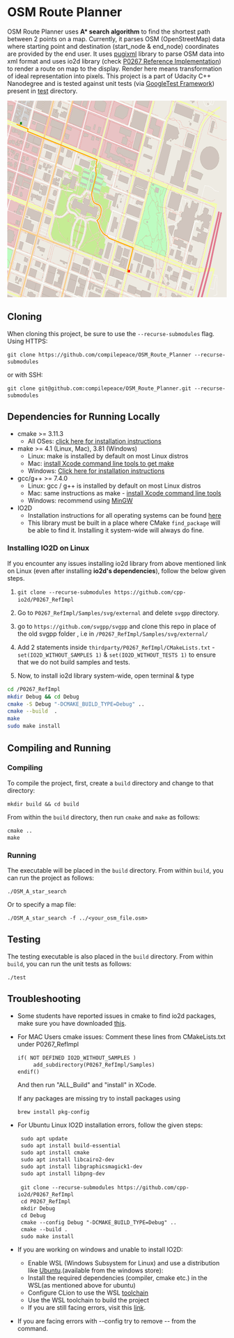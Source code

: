 # OSM Route Planner
 OSM Route Planner uses **A\* search algorithm** to find the shortest path between 2 points on a map. Currently, it parses OSM (OpenStreetMap) data where starting point and destination (start_node & end_node) coordinates are provided by the end user. It uses [pugixml](https://pugixml.org/) library to parse OSM data into xml format and uses io2d library (check [P0267 Reference Implementation](https://github.com/cpp-io2d/P0267_RefImpl)) to render a route on map to the display. Render here means transformation of ideal representation into pixels. This project is a part of Udacity C++ Nanodegree and is tested against unit tests (via [GoogleTest Framework](https://github.com/google/googletest)) present in [test](https://github.com/compilepeace/OSM_Route_Planner/blob/main/test/utest_rp_a_star_search.cpp) directory.

<img src="map.png" width="600" height="450" /> 

## Cloning

When cloning this project, be sure to use the `--recurse-submodules` flag. Using HTTPS:
```
git clone https://github.com/compilepeace/OSM_Route_Planner --recurse-submodules
```
or with SSH:
```
git clone git@github.com:compilepeace/OSM_Route_Planner.git --recurse-submodules
```

## Dependencies for Running Locally
* cmake >= 3.11.3
  * All OSes: [click here for installation instructions](https://cmake.org/install/)
* make >= 4.1 (Linux, Mac), 3.81 (Windows)
  * Linux: make is installed by default on most Linux distros
  * Mac: [install Xcode command line tools to get make](https://developer.apple.com/xcode/features/)
  * Windows: [Click here for installation instructions](http://gnuwin32.sourceforge.net/packages/make.htm)
* gcc/g++ >= 7.4.0
  * Linux: gcc / g++ is installed by default on most Linux distros
  * Mac: same instructions as make - [install Xcode command line tools](https://developer.apple.com/xcode/features/)
  * Windows: recommend using [MinGW](http://www.mingw.org/)
* IO2D
  * Installation instructions for all operating systems can be found [here](https://github.com/cpp-io2d/P0267_RefImpl/blob/master/BUILDING.md)
  * This library must be built in a place where CMake `find_package` will be able to find it. Installing it system-wide will always do fine.

### Installing  IO2D on Linux
If you encounter any issues installing io2d library from above mentioned link on Linux (even after installing **io2d's dependencies**), follow the below given steps.

1. `git clone --recurse-submodules https://github.com/cpp-io2d/P0267_RefImpl`

2. Go to `P0267_RefImpl/Samples/svg/external` and 
delete `svgpp` directory.

3. go to `https://github.com/svgpp/svgpp` and clone this repo in place of the old svgpp folder , i.e in `/P0267_RefImpl/Samples/svg/external/`

4. Add 2 statements inside `thirdparty/P0267_RefImpl/CMakeLists.txt` - `set(IO2D_WITHOUT_SAMPLES 1)` & `set(IO2D_WITHOUT_TESTS 1)` to ensure that we do not build samples and tests.

5. Now, to install io2d library system-wide, open terminal & type
 ```bash
cd /P0267_RefImpl 
mkdir Debug && cd Debug
cmake -S Debug "-DCMAKE_BUILD_TYPE=Debug" ..
cmake --build  .
make 
sudo make install
 ```

## Compiling and Running

### Compiling
To compile the project, first, create a `build` directory and change to that directory:
```
mkdir build && cd build
```
From within the `build` directory, then run `cmake` and `make` as follows:
```
cmake ..
make
```
### Running
The executable will be placed in the `build` directory. From within `build`, you can run the project as follows:
```
./OSM_A_star_search
```
Or to specify a map file:
```
./OSM_A_star_search -f ../<your_osm_file.osm>
```

## Testing

The testing executable is also placed in the `build` directory. From within `build`, you can run the unit tests as follows:
```
./test
```

## Troubleshooting
* Some students have reported issues in cmake to find io2d packages, make sure you have downloaded [this](https://github.com/cpp-io2d/P0267_RefImpl/blob/master/BUILDING.md#xcode-and-libc).
* For MAC Users cmake issues: Comment these lines from CMakeLists.txt under P0267_RefImpl
    ```
    if( NOT DEFINED IO2D_WITHOUT_SAMPLES )
	     add_subdirectory(P0267_RefImpl/Samples)
    endif()
    ```
    And then run "ALL_Build" and "install" in XCode.
    
    If any packages are missing try to install packages using 
    ```
    brew install pkg-config
    ```
 * For Ubuntu Linux IO2D installation errors, follow the given steps:
   ```
	sudo apt update
	sudo apt install build-essential
	sudo apt install cmake
	sudo apt install libcairo2-dev
	sudo apt install libgraphicsmagick1-dev
	sudo apt install libpng-dev

	git clone --recurse-submodules https://github.com/cpp-io2d/P0267_RefImpl
	cd P0267_RefImpl
	mkdir Debug
	cd Debug
	cmake --config Debug "-DCMAKE_BUILD_TYPE=Debug" ..
	cmake --build .
	sudo make install
   ```
     
 * If you are working on windows and unable to install IO2D:
      * Enable WSL (Windows Subsystem for Linux) and use a distribution like [Ubuntu](https://ubuntu.com/wsl).(available from the windows store): 
      * Install the required dependencies (compiler, cmake etc.) in the WSL(as mentioned above for ubuntu)
      * Configure CLion to use the WSL [toolchain](https://www.jetbrains.com/help/clion/how-to-use-wsl-development-environment-in-product.html#wsl-tooclhain)
      * Use the WSL toolchain to build the project
      * If you are still facing errors, visit this [link](https://github.com/udacity/CppND-Route-Planning-Project/issues/9).
     

* If you are facing errors with --config try to remove -- from the command.



